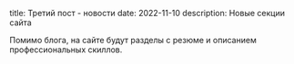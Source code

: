 title: Третий пост - новости
date: 2022-11-10
description: Новые секции сайта

Помимо блога, на сайте будут разделы с резюме и описанием профессиональных скиллов.